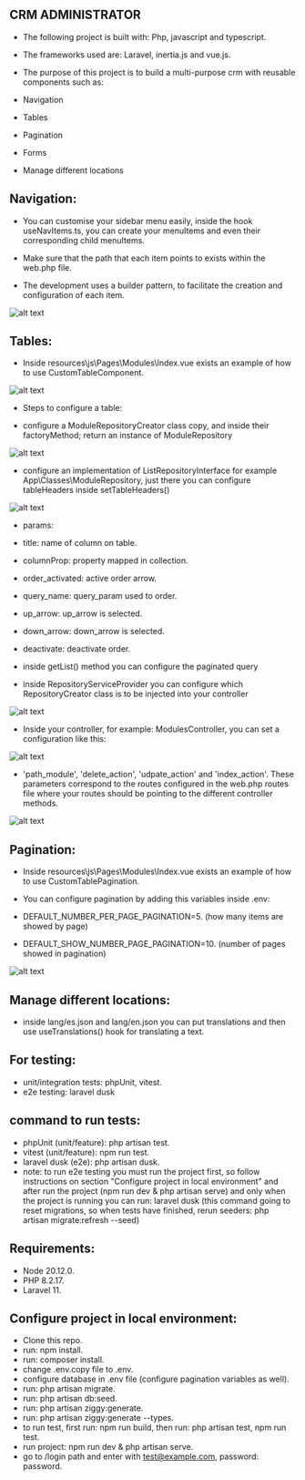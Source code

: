 ## CRM ADMINISTRATOR

- The following project is built with: Php, javascript and typescript.

- The frameworks used are: Laravel, inertia.js and vue.js.

- The purpose of this project is to build a multi-purpose crm with reusable components such as:

- Navigation
- Tables
- Pagination
- Forms
- Manage different locations

## Navigation:

- You can customise your sidebar menu easily, inside the hook useNavItems.ts, you can create your menuItems and even their corresponding child menuItems.

- Make sure that the path that each item points to exists within the web.php file.

- The development uses a builder pattern, to facilitate the creation and configuration of each item.

![alt text](image.png)

## Tables:

- Inside resources\js\Pages\Modules\Index.vue exists an example of how to use CustomTableComponent.

![alt text](image-1.png)

- Steps to configure a table:

 - configure a ModuleRepositoryCreator class copy, and inside their factoryMethod; return an instance of ModuleRepository

 ![alt text](image-5.png)

 - configure an implementation of ListRepositoryInterface for example App\Classes\ModuleRepository, just there you can configure tableHeaders inside setTableHeaders()

  ![alt text](image-3.png)

 - params:

  - title: name of column on table.
  - columnProp: property mapped in collection.
  - order_activated: active order arrow.
  - query_name: query_param used to order.
  - up_arrow: up_arrow is selected.
  - down_arrow: down_arrow is selected.
  - deactivate: deactivate order.

  - inside getList() method you can configure the paginated query

  - inside RepositoryServiceProvider you can configure which RepositoryCreator class is to be injected into your controller

  ![alt text](image-4.png)

  - Inside your controller, for example: ModulesController, you can set a configuration like this:

  ![alt text](image-6.png)

  - 'path_module', 'delete_action', 'udpate_action' and 'index_action'. These parameters correspond to the routes configured in the web.php routes file where your routes should be pointing to the different controller methods.

  ![alt text](image-7.png)

## Pagination:

- Inside resources\js\Pages\Modules\Index.vue exists an example of how to use CustomTablePagination.

- You can configure pagination by adding this variables inside .env:

- DEFAULT_NUMBER_PER_PAGE_PAGINATION=5. (how many items are showed by page)
- DEFAULT_SHOW_NUMBER_PAGE_PAGINATION=10. (number of pages showed in pagination)

![alt text](image-2.png)

## Manage different locations:

- inside lang/es.json and lang/en.json you can put translations and then use useTranslations() hook for translating a text.

## For testing:

- unit/integration tests: phpUnit, vitest.
- e2e testing: laravel dusk

## command to run tests:

- phpUnit (unit/feature): php artisan test.
- vitest (unit/feature): npm run test.
- laravel dusk (e2e): php artisan dusk.
- note: to run e2e testing you must run the project first, so follow instructions on section "Configure project in local environment" and after run the project (npm run dev & php artisan serve) and only when the project is running you can run: laravel dusk (this command going to reset migrations, so when tests have finished, rerun seeders: php artisan migrate:refresh --seed)

## Requirements:

- Node 20.12.0.
- PHP 8.2.17.
- Laravel 11.

## Configure project in local environment:

- Clone this repo.
- run: npm install.
- run: composer install.
- change .env.copy file to .env.
- configure database in .env file (configure pagination variables as well).
- run: php artisan migrate.
- run: php artisan db:seed.
- run: php artisan ziggy:generate.
- run: php artisan ziggy:generate --types.
- to run test, first run: npm run build, then run: php artisan test, npm run test.
- run project: npm run dev & php artisan serve.
- go to /login path and enter with test@example.com, password: password.


